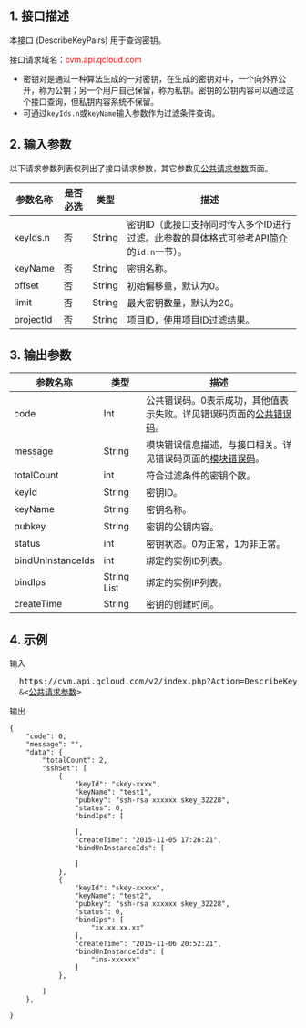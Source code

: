 ## 1. 接口描述
 
本接口 (DescribeKeyPairs) 用于查询密钥。

接口请求域名：<font style="color:red">cvm.api.qcloud.com</font>

* 密钥对是通过一种算法生成的一对密钥，在生成的密钥对中，一个向外界公开，称为公钥；另一个用户自己保留，称为私钥。密钥的公钥内容可以通过这个接口查询，但私钥内容系统不保留。
* 可通过`keyIds.n`或`keyName`输入参数作为过滤条件查询。

## 2. 输入参数

以下请求参数列表仅列出了接口请求参数，其它参数见[公共请求参数](https://www.qcloud.com/doc/api/229/1230)页面。

| 参数名称 | 是否必选  | 类型 | 描述 |
|---------|---------|---------|---------|
| keyIds.n  | 否 | String | 密钥ID（此接口支持同时传入多个ID进行过滤。此参数的具体格式可参考API[简介](https://www.qcloud.com/doc/api/229/568)的`id.n`一节）。
| keyName  | 否 | String | 密钥名称。
| offset  | 否 | String |初始偏移量，默认为0。  
| limit  | 否 | String | 最大密钥数量，默认为20。
| projectId|否|String | 项目ID，使用项目ID过滤结果。

## 3. 输出参数
| 参数名称 | 类型 | 描述 |
|---------|---------|---------|
| code | Int | 公共错误码。0表示成功，其他值表示失败。详见错误码页面的[公共错误码](https://www.qcloud.com/doc/api/372/%E9%94%99%E8%AF%AF%E7%A0%81#1.E3.80.81.E5.85.AC.E5.85.B1.E9.94.99.E8.AF.AF.E7.A0.81)。|
| message | String | 模块错误信息描述，与接口相关。详见错误码页面的[模块错误码](https://www.qcloud.com/doc/api/372/%E9%94%99%E8%AF%AF%E7%A0%81#2.E3.80.81.E6.A8.A1.E5.9D.97.E9.94.99.E8.AF.AF.E7.A0.81)。|
| totalCount |   int | 符合过滤条件的密钥个数。 |
| keyId |  String | 密钥ID。 |
| keyName |   String | 密钥名称。 |
| pubkey  |  String | 密钥的公钥内容。  |
| status | int |  密钥状态。0为正常，1为非正常。|
| bindUnInstanceIds | int | 绑定的实例ID列表。|
| bindIps | String List |  绑定的实例IP列表。|
| createTime | String | 密钥的创建时间。|



## 4. 示例

输入
<pre>
  https://cvm.api.qcloud.com/v2/index.php?Action=DescribeKeyPairs
  &<<a href="https://www.qcloud.com/doc/api/229/6976">公共请求参数</a>>
</pre>

输出
```
{
    "code": 0,
    "message": "",
    "data": {
        "totalCount": 2,
        "sshSet": [
            {
                "keyId": "skey-xxxx",
                "keyName": "test1",
                "pubkey": "ssh-rsa xxxxxx skey_32228",
                "status": 0,
                "bindIps": [
                    
                ],
                "createTime": "2015-11-05 17:26:21",
                "bindUnInstanceIds": [
                    
                ]
            },
            {
                "keyId": "skey-xxxxx",
                "keyName": "test2",
                "pubkey": "ssh-rsa xxxxxx skey_32228",
                "status": 0,
                "bindIps": [
                    "xx.xx.xx.xx"
                ],
                "createTime": "2015-11-06 20:52:21",
                "bindUnInstanceIds": [
                    "ins-xxxxxx"
                ]
            },
            
        ]
    },
    
}

```





